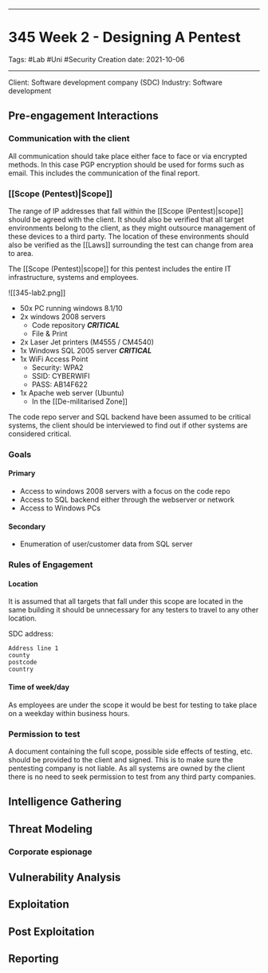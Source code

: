 -----------------------------------------------
# 345 Week 2 - Designing A Pentest
Tags:  #Lab #Uni #Security 
Creation date: 2021-10-06

-----------------------------------------------


Client: Software development company (SDC)
Industry: Software development


## Pre-engagement Interactions

### Communication with the client

All communication should take place either face to face or via encrypted methods. In this case PGP encryption should be used for forms such as email. This includes the communication of the final report.

### [[Scope (Pentest)|Scope]]

The range of IP addresses that fall within the [[Scope (Pentest)|scope]] should be agreed with the client. It should also be verified that all target environments belong to the client, as they might outsource management of these devices to a third party. The location of these environments should also be verified as the [[Laws]] surrounding the test can change from area to area.

The [[Scope (Pentest)|scope]] for this pentest includes the entire IT infrastructure, systems and employees.

![[345-lab2.png]]

- 50x PC running windows 8.1/10 
- 2x windows 2008 servers
	- Code repository ***CRITICAL***
	- File & Print
- 2x Laser Jet printers (M4555 / CM4540)
- 1x Windows SQL 2005 server ***CRITICAL***
- 1x WiFi Access Point
	- Security: WPA2
	- SSID: CYBERWIFI
	- PASS: AB14F622
- 1x Apache web server (Ubuntu)
	- In the [[De-militarised Zone]]

The code repo server and SQL backend have been assumed to be critical systems, the client should be interviewed to find out if other systems are considered critical.

### Goals

#### Primary

- Access to windows 2008 servers with a focus on the code repo
- Access to SQL backend either through the webserver or network
- Access to Windows PCs

#### Secondary

-	Enumeration of user/customer data from SQL server


### Rules of Engagement

#### Location

It is assumed that all targets that fall under this scope are located in the same building it should be unnecessary for any testers to travel to any other location.

SDC address:

```
Address line 1
county
postcode
country
```

#### Time of week/day

As employees are under the scope it would be best for testing to take place on a weekday within business hours.

### Permission to test

A document containing the full scope, possible side effects of testing, etc. should be provided to the client and signed. This is to make sure the pentesting company is not liable. As all systems are owned by the client there is no need to seek permission to test from any third party companies.

## Intelligence Gathering



## Threat Modeling

### Corporate espionage

## Vulnerability Analysis



## Exploitation



## Post Exploitation



## Reporting

